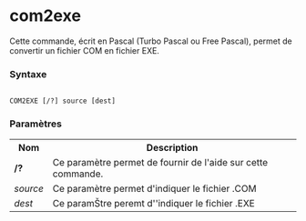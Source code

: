 # com2exe
Cette commande, écrit en Pascal (Turbo Pascal ou Free Pascal), permet de convertir un fichier COM en fichier EXE.

<h3>Syntaxe</h3>

<code>
COM2EXE [/?] source [dest]
</code>

<h3>Paramètres</h3>

<table>
  <tr>
    <th>Nom</th>
    <th>Description</th>
  </tr>
  <tr>
    <td><b>/?</b></td>
    <td>Ce paramètre permet de fournir de l'aide sur cette commande.</td>
  </tr>
    <td><i>source</i></td>
    <td>Ce paramètre permet d'indiquer le fichier .COM</td>
  </tr>
  </tr>
    <td><i>dest</i></td>
    <td>Ce paramŠtre peremt d''indiquer le fichier .EXE</td>
  </tr>
</table>
